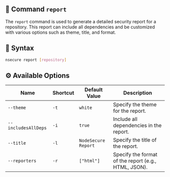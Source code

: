 ## 📝 Command `report`

The `report` command is used to generate a detailed security report for a repository. This report can include all dependencies and be customized with various options such as theme, title, and format.

## 📜 Syntax

```bash
nsecure report [repository]
```

## ⚙️ Available Options

| **Name**            | **Shortcut** | **Default Value**         | **Description**                                          |
|---------------------|--------------|---------------------------|----------------------------------------------------------|
| `--theme`           | `-t`         | `white`                   | Specify the theme for the report.                        |
| `--includesAllDeps` | `-i`         | `true`                    | Include all dependencies in the report.                  |
| `--title`           | `-l`         | `NodeSecure Report`       | Specify the title of the report.                         |
| `--reporters`       | `-r`         | `["html"]`                | Specify the format of the report (e.g., HTML, JSON).     |

